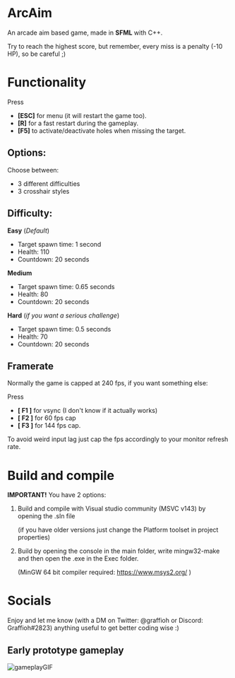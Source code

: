 # ArcAim
An arcade aim based game, made in **SFML** with C++.

Try to reach the highest score, but remember, every miss is a penalty (-10 HP), so be careful ;)

# Functionality
Press 
+ **[ESC]** for menu (it will restart the game too).
+ **[R]** for a fast restart during the gameplay.
+ **[F5]** to activate/deactivate holes when missing the target.

## Options:
Choose between:
+ 3 different difficulties
+ 3 crosshair styles

## Difficulty:

**Easy** (*Default*)
+ Target spawn time: 1 second
+ Health: 110
+ Countdown: 20 seconds

**Medium**
+ Target spawn time: 0.65 seconds
+ Health: 80
+ Countdown: 20 seconds

**Hard** (*if you want a serious challenge*)
+ Target spawn time: 0.5 seconds
+ Health: 70
+ Countdown: 20 seconds


## Framerate

Normally the game is capped at 240 fps, if you want something else: 

Press 
+ **[ F1 ]** for vsync (I don't know if it actually works)
+ **[ F2 ]** for 60 fps cap
+ **[ F3 ]** for 144 fps cap.

To avoid weird input lag just cap the fps accordingly to your monitor refresh rate.

# Build and compile
**IMPORTANT!** You have 2 options:

1) Build and compile with Visual studio community (MSVC v143) by opening the .sln file

    (if you have older versions just change the Platform toolset in project properties)

2) Build by opening the console in the main folder, write mingw32-make  and then open the .exe in the Exec folder.

    (MinGW 64 bit compiler required: https://www.msys2.org/ )

# Socials
Enjoy and let me know (with a DM on Twitter: @graffioh or Discord: Graffioh#2823) anything useful to get better coding wise :)


## Early prototype gameplay

![gameplayGIF](https://i.imgur.com/yf4gMYa.gif)

